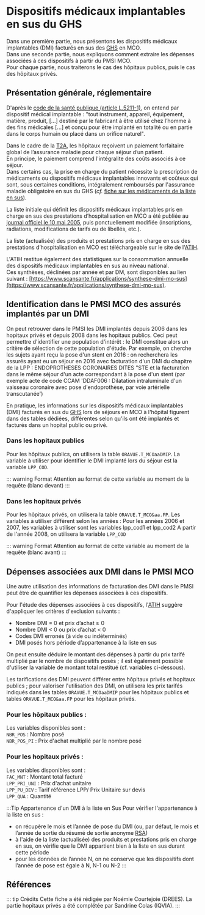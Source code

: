 # Dispositifs médicaux implantables en sus du GHS 
<!-- SPDX-License-Identifier: MPL-2.0 -->

Dans une première partie, nous présentons les dispositifs médicaux implantables (DMI) facturés en sus des [GHS](../glossaire/GHS.md) en MCO.  
Dans une seconde partie, nous expliquons comment extraire les dépenses associées à ces dispositifs à partir du PMSI MCO.  
Pour chaque partie, nous traiterons le cas des hôpitaux publics, puis le cas des hôpitaux privés.

## Présentation générale, réglementaire

D'après le [code de la santé publique (article L.5211-1)](https://www.legifrance.gouv.fr/affichCodeArticle.do?cidTexte=LEGITEXT000006072665&idArticle=LEGIARTI000006690281), on entend par dispositif médical implantable : 
"tout instrument, appareil, équipement, matière, produit, [...] destiné par le fabricant à être 
utilisé chez l’homme à des fins médicales [...] et conçu pour être implanté en totalité ou en 
partie dans le corps humain ou placé dans un orifice naturel". 

Dans le cadre de la [T2A](../glossaire/T2A.md), les hôpitaux reçoivent 
un paiement forfaitaire global de l’assurance maladie pour chaque séjour d’un patient.  
En principe, le paiement comprend l'intégralite des coûts associés à ce séjour.   
Dans certains cas, la prise en charge du patient nécessite la prescription de médicaments
ou dispositifs médicaux implantables innovants et coûteux qui sont, sous certaines conditions, intégralement remboursés par 
l'assurance maladie obligatoire en sus du GHS (*cf.* [fiche sur les médicaments de la liste en sus](../fiches/medicaments_de_la_liste_en_sus.md)). 

La liste initiale qui définit les dispositifs médicaux implantables pris en charge en sus des prestations d’hospitalisation en MCO 
a été publiée au [journal officiel le 10 mai 2005](https://www.legifrance.gouv.fr/eli/arrete/2005/3/2/SANS0520786A/jo), 
puis ponctuellement modifiée (inscriptions, radiations, modifications de tarifs ou de libellés, etc.).  

La liste (actualisée) des produits et prestations pris en charge en sus des prestations d’hospitalisation en MCO est téléchargeable sur le site de l'[ATIH](https://www.atih.sante.fr/dispositifs-medicaux-pris-en-charge-en-sus).  

L'ATIH restitue également des statistiques sur la consommation annuelle des dispositifs médicaux implantables en sus au niveau national.  
Ces synthèses, déclinées par année et par DM, sont disponibles au lien suivant : [https://www.scansante.fr/applications/synthese-dmi-mo-sus](https://www.scansante.fr/applications/synthese-dmi-mo-sus).  

## Identification dans le PMSI MCO des assurés implantés par un DMI

On peut retrouver dans le PMSI les DMI implantés depuis 2006 dans les hopitaux privés et depuis 2008 dans les hopitaux publics.
Ceci peut permettre d'identifier une population d'intérêt : le DMI constitue alors un critère de sélection de cette population d'étude.
Par exemple, on cherche les sujets ayant reçu la pose d'un stent en 2016 : on recherchera les assurés ayant eu un séjour en 2016 avec facturation d'un DMI du chapitre de la LPP : ENDOPROTHESES CORONAIRES DITES "STE
et la facturation dans le même séjour d'un acte correspondant à la pose d'un stent 
(par exemple acte de code CCAM 'DDAF006 : Dilatation intraluminale d'un vaisseau coronaire avec pose d'endoprothèse, par voie artérielle transcutanée')

En pratique, les informations sur les dispositifs médicaux implantables (DMI) facturés en sus du [GHS](../glossaire/GHS.md) 
lors de séjours en MCO à l'hôpital figurent dans des tables dédiées, différentes selon qu'ils ont été implantés et facturés dans un hopital public ou privé.

### Dans les hopitaux publics

Pour les hôpitaux publics, on utilisera la table `ORAVUE.T_MCOaaDMIP`.
La variable à utiliser pour identifier le DMI implanté lors du séjour est la variable `LPP_COD`.

::: warning Format
Attention au format de cette variable au moment de la requête (blanc devant)
::: 


### Dans les hopitaux privés

Pour les hôpitaux privés, on utilisera la table `ORAVUE.T_MCO&aa.FP`.
Les variables à utiliser diffèrent selon les années : 
Pour les années 2006 et 2007, les variables à utiliser sont les variables lpp_cod1 et lpp_cod2
A partir de l'année 2008, on utilisera la variable `LPP_COD`

::: warning Format
Attention au format de cette variable au moment de la requête (blanc avant)
::: 

## Dépenses associées aux DMI dans le PMSI MCO 

Une autre utilisation des informations de facturation des DMI dans le PMSI peut être de quantifier les dépenses associées à ces dispositifs.

Pour l'étude des dépenses associées à ces dispositifs, l'[ATIH](https://www.scansante.fr/applications/synthese-dmi-mo-sus) suggère d'appliquer les critères d'exclusion suivants :  
- Nombre DMI = 0 et prix d’achat ≥ 0
- Nombre DMI < 0 ou prix d’achat < 0
- Codes DMI erronés (à vide ou indéterminés)
- DMI posés hors période d’appartenance à la liste en sus 

On peut ensuite déduire le montant des dépenses à partir du prix tarifé multiplié par le nombre de dispositifs posés ; 
il est également possible d'utiliser la variable de montant total restitué (cf. variables ci-dessous).  

Les tarifications des DMI peuvent différer entre hôpitaux privés et hopitaux publics ; 
pour valoriser l'utilisation des DMI, on utilisera les prix tarifés indiqués dans les tables `ORAVUE.T_MCOaaDMIP` pour les hôpitaux publics et tables `ORAVUE.T_MCO&aa.FP` pour les hôpitaux privés.

### Pour les hôpitaux publics : 
Les variables disponibles sont :  
`NBR_POS`	: Nombre posé  
`NBR_POS_PI` : Prix d'achat multiplié par le nombre posé  

### Pour les hopitaux privés : 
Les variables disponibles sont :   
`FAC_MNT` : Montant total facturé  
`LPP_PRI_UNI` :	Prix d'achat unitaire  
`LPP_PU_DEV` :	Tarif référence LPP/ Prix Unitaire sur devis  
`LPP_QUA` :	Quantité

:::Tip Appartenance d'un DMI à la liste en Sus
Pour vérifier l'appartenance à la liste en sus : 
- on récupère le mois et l’année de pose du DMI (ou, par défaut, le mois et l’année de sortie du résumé de sortie anonyme [RSA](../glossaire/RSA.md))
- à l'aide de la liste (actualisée) des produits et prestations pris en charge en sus, 
  on vérifie que le DMI appartient bien à la liste en sus durant cette période
- pour les données de l’année N, on ne conserve que les dispositifs dont l’année de pose est égale à N, N-1 ou N-2
:::

## Références

::: tip Crédits
Cette fiche a été rédigée par Noémie Courtejoie (DREES).
La partie hopitaux privés a été complétée par Sandrine Colas (IQVIA).
:::